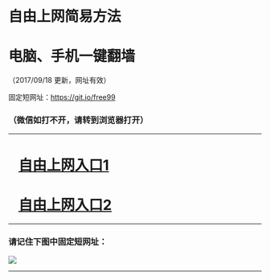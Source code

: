﻿# 自由上网简易方法

# 电脑、手机一键翻墙

（2017/09/18 更新，网址有效）

固定短网址：https://git.io/free99

### （微信如打不开，请转到浏览器打开）


***





# &nbsp;&nbsp; <a href="http://ft286507122.fwq-tz1005.info/fwqtz01.html?t=091800132293 " target="_blank">自由上网入口1</a>
# &nbsp;&nbsp; <a href="http://ft2834323283.fwq-tz1006.info/fwqtz02.html?t=091800110511 " target="_blank">自由上网入口2</a>
***

### 请记住下图中固定短网址：

<img src="https://s3-us-west-2.amazonaws.com/fwq-1001/yjfq-20170905okok.png" /> 


***

